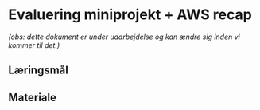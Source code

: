 <!-- JS use if these pages are used as githubpages. can be deleted if used elsewhere -->
<script src="https://code.jquery.com/jquery-3.2.1.min.js"></script>
<script src="script.js"></script>

# Evaluering miniprojekt + AWS recap 

_(obs: dette dokument er under udarbejdelse og kan ændre sig inden vi kommer til det.)_

## Læringsmål

## Materiale






